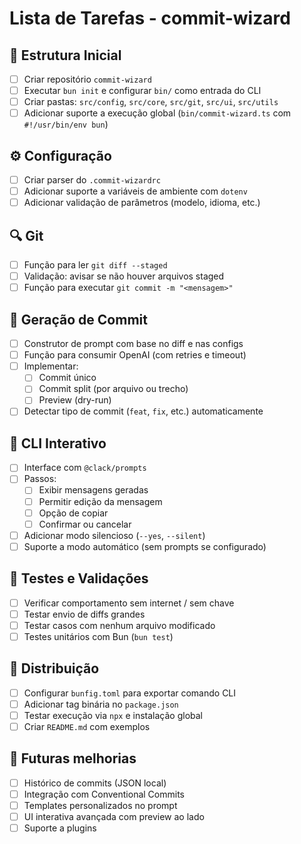 # Lista de Tarefas - commit-wizard

## 📁 Estrutura Inicial

- [ ] Criar repositório `commit-wizard`
- [ ] Executar `bun init` e configurar `bin/` como entrada do CLI
- [ ] Criar pastas: `src/config`, `src/core`, `src/git`, `src/ui`, `src/utils`
- [ ] Adicionar suporte a execução global (`bin/commit-wizard.ts` com `#!/usr/bin/env bun`)

## ⚙️ Configuração

- [ ] Criar parser do `.commit-wizardrc`
- [ ] Adicionar suporte a variáveis de ambiente com `dotenv`
- [ ] Adicionar validação de parâmetros (modelo, idioma, etc.)

## 🔍 Git

- [ ] Função para ler `git diff --staged`
- [ ] Validação: avisar se não houver arquivos staged
- [ ] Função para executar `git commit -m "<mensagem>"`

## 🤖 Geração de Commit

- [ ] Construtor de prompt com base no diff e nas configs
- [ ] Função para consumir OpenAI (com retries e timeout)
- [ ] Implementar:
  - [ ] Commit único
  - [ ] Commit split (por arquivo ou trecho)
  - [ ] Preview (dry-run)
- [ ] Detectar tipo de commit (`feat`, `fix`, etc.) automaticamente

## 💬 CLI Interativo

- [ ] Interface com `@clack/prompts`
- [ ] Passos:
  - [ ] Exibir mensagens geradas
  - [ ] Permitir edição da mensagem
  - [ ] Opção de copiar
  - [ ] Confirmar ou cancelar
- [ ] Adicionar modo silencioso (`--yes`, `--silent`)
- [ ] Suporte a modo automático (sem prompts se configurado)

## 🧪 Testes e Validações

- [ ] Verificar comportamento sem internet / sem chave
- [ ] Testar envio de diffs grandes
- [ ] Testar casos com nenhum arquivo modificado
- [ ] Testes unitários com Bun (`bun test`)

## 🚀 Distribuição

- [ ] Configurar `bunfig.toml` para exportar comando CLI
- [ ] Adicionar tag binária no `package.json`
- [ ] Testar execução via `npx` e instalação global
- [ ] Criar `README.md` com exemplos

## 🔁 Futuras melhorias

- [ ] Histórico de commits (JSON local)
- [ ] Integração com Conventional Commits
- [ ] Templates personalizados no prompt
- [ ] UI interativa avançada com preview ao lado
- [ ] Suporte a plugins
